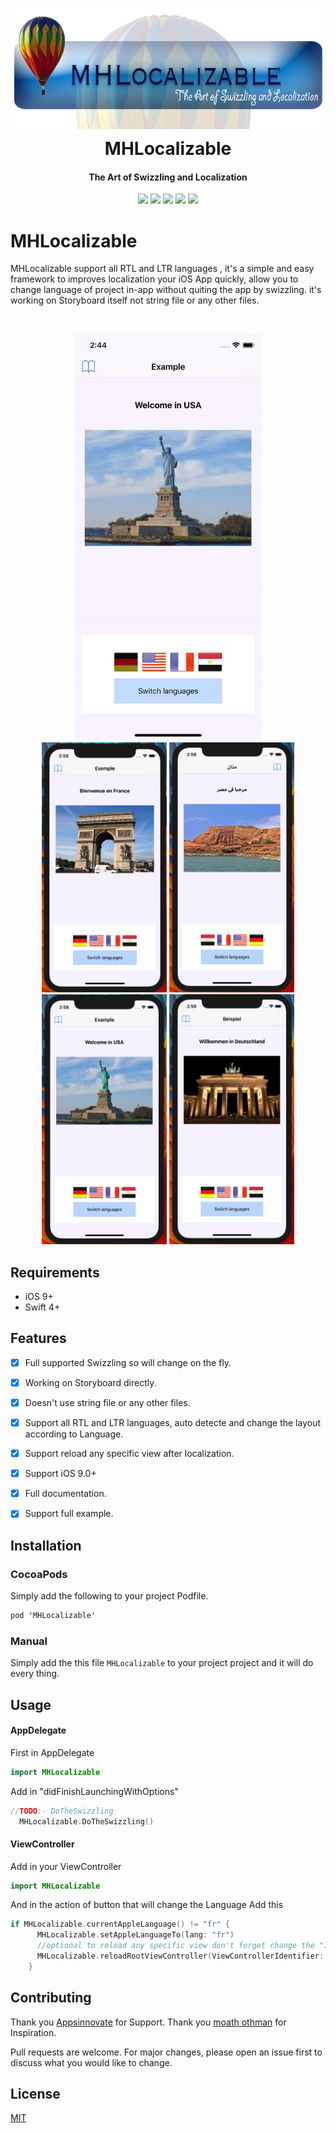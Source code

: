 <h1 align="center">
  <img src="/Images/banner2.png" height="200"/>
  <br>
  MHLocalizable
  <br>
</h1>

<h4 align="center">The Art of Swizzling and Localization</h4>

<p align="center">
  
   <img src="https://img.shields.io/badge/build-passing-green.svg"/>
   <img src="https://img.shields.io/badge/pod-v0.1.4-blue.svg"/>
   <img src="https://img.shields.io/badge/platform-iOS%209%2B-red.svg"/>
   <img src="https://img.shields.io/badge/language-Swift%204-orange.svg"/>
   <img src="https://img.shields.io/badge/license-MIT-lightgrey.svg"/>
   
</p>


# MHLocalizable
MHLocalizable support all RTL and LTR languages , it's a simple and easy framework to improves localization your iOS App quickly, allow you to change language of project in-app without quiting the app by swizzling. it's working on Storyboard itself not string file or any other files. 

<br>
<p align="center">
  
<img src="/Images/gif.gif" width="300"/>
<br>
  <img src="/Images/d.png" width="200" height="400"/>
  <img src="/Images/e.png" width="200" height="400"/>
  <img src="/Images/u.png" width="200" height="400"/>
  <img src="/Images/f.png" width="200" height="400"/>

</p>

## Requirements
* iOS 9+
* Swift 4+

## Features

- [x] Full supported Swizzling so will change on the fly.
- [x] Working on Storyboard directly.
- [x] Doesn't use string file or any other files. 
- [x] Support all RTL and LTR languages, auto detecte and change the layout according to Language. 
- [x] Support reload any specific view after localization.
- [x] Support iOS 9.0+ 
- [x] Full documentation.
- [x] Support full example.


## Installation

### CocoaPods
Simply add the following to your project Podfile.
```swift
pod 'MHLocalizable'
```
### Manual
Simply add the this file `MHLocalizable` to your project project and it will do every thing.



## Usage

#### AppDelegate
First in AppDelegate
```swift
import MHLocalizable
```

Add in "didFinishLaunchingWithOptions"
```swift
//TODO:- DoTheSwizzling
  MHLocalizable.DoTheSwizzling()
```

#### ViewController
Add in your ViewController
```swift
import MHLocalizable
```
And in the action of button that will change the Language Add this
```swift
if MHLocalizable.currentAppleLanguage() != "fr" {
      MHLocalizable.setAppleLanguageTo(lang: "fr")
      //optional to reload any specific view don't forget change the "Identifier"
      MHLocalizable.reloadRootViewController(ViewControllerIdentifier: "your ViewController Identifier")
    }
```


## Contributing
Thank you <a href="https://www.Appsinnovate.com/">Appsinnovate</a> for Support.
Thank you <a href="https://medium.com/@dark_torch/">moath othman</a> for Inspiration.

Pull requests are welcome. For major changes, please open an issue first to discuss what you would like to change.



## License
[MIT](https://choosealicense.com/licenses/mit/)
